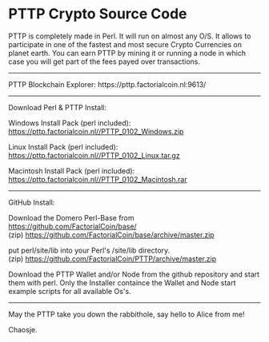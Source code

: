 # PTTP Crypto Source Code

PTTP is completely made in Perl. It will run on almost any O/S.
It allows to participate in one of the fastest and most secure Crypto Currencies on planet earth.
You can earn PTTP by mining it or running a node in which case you will get part of the fees payed over transactions.

<hr>
PTTP Blockchain Explorer: https://pttp.factorialcoin.nl:9613/

<hr>
Download Perl & PTTP Install:

Windows Install Pack (perl included):
<br>https://pttp.factorialcoin.nl//PTTP_0102_Windows.zip

Linux Install Pack (perl included):
<br>https://pttp.factorialcoin.nl//PTTP_0102_Linux.tar.gz

Macintosh Install Pack (perl included):
<br>https://pttp.factorialcoin.nl//PTTP_0102_Macintosh.rar

<hr>
GitHub Install:

Download the Domero Perl-Base from https://github.com/FactorialCoin/base/
<br>(zip) https://github.com/FactorialCoin/base/archive/master.zip

put perl/site/lib into your Perl's /site/lib directory.
<br>(zip) https://github.com/FactorialCoin/PTTP/archive/master.zip

Download the PTTP Wallet and/or Node from the github repository and start them with perl. 
Only the Installer containce the Wallet and Node start example scripts for all available Os's.

<hr>

May the PTTP take you down the rabbithole, say hello to Alice from me!

Chaosje.
